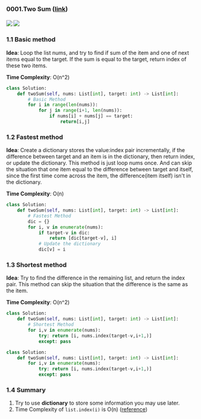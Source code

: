 ### 0001.Two Sum ([link](https://leetcode.com/problems/two-sum/))
#### ![](https://img.shields.io/badge/Tag-Array-brightgreen.svg) ![](https://img.shields.io/badge/Difficult-Easy-brightgreen.svg)
### 1.1 Basic method
**Idea**:  Loop the list nums, and try to find if sum of the item and one of next items equal to the target. If the sum is equal to the target, return index of these two items.  

**Time Complexity**: O(n^2)

``` python
class Solution:
    def twoSum(self, nums: List[int], target: int) -> List[int]:
        # Basic Method
        for i in range(len(nums)):
            for j in range(i+1, len(nums)):
                if nums[i] + nums[j] == target:
                    return[i,j]
```

### 1.2 Fastest method
**Idea**: Create a dictionary stores the value:index pair incrementally, if the difference between target and an item is in the dictionary, then return index, or update the dictionary. This method is just loop nums once. And can skip the situation that one item equal to the difference between target and itself, since the first time come across the item, the difference(item itself) isn't in the dictionary.  

**Time Complexity**: O(n)

``` python
class Solution:
    def twoSum(self, nums: List[int], target: int) -> List[int]:
        # Fastest Method
        dic = {}
        for i, v in enumerate(nums):
            if target-v in dic:
                return [dic[target-v], i]
            # Update the dictionary
            dic[v] = i
```

### 1.3 Shortest method
**Idea**: Try to find the difference in the remaining list, and return the index pair. This method can skip the situation that the difference is the same as the item.  

**Time Complexity**: O(n^2)

``` python
class Solution:
    def twoSum(self, nums: List[int], target: int) -> List[int]:
        # Shortest Method
        for i,v in enumerate(nums):
            try: return [i, nums.index(target-v,i+1,)]
            except: pass
```

``` python
class Solution:
    def twoSum(self, nums: List[int], target: int) -> List[int]:
        for i,v in enumerate(nums):
            try: return [i, nums.index(target-v,i+1,)]
            except: pass
```

### 1.4 Summary
1. Try to use **dictionary** to store some information you may use later.
2. Time Complexity of ```list.index(i)``` is O(n) ([reference](https://stackoverflow.com/questions/5913671/complexity-of-list-indexx-in-python))
